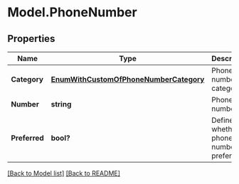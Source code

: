 # Model.PhoneNumber
## Properties
Name | Type | Description | Notes
------------ | ------------- | ------------- | -------------
**Category** | [**EnumWithCustomOfPhoneNumberCategory**](EnumWithCustomOfPhoneNumberCategory.md) | Phone number category.              | [optional] 
**Number** | **string** | Phone number.              | [optional] 
**Preferred** | **bool?** | Defines whether phone number is preferred.              | 



[[Back to Model list]](Models.doc) [[Back to README]](README.md)


